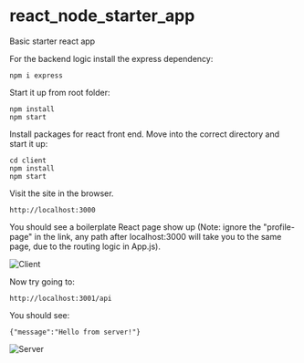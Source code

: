 # react_node_starter_app
Basic starter react app

For the backend logic install the express dependency:

    npm i express
    
Start it up from root folder:

    npm install
    npm start
    
Install packages for react front end. Move into the correct directory and start it up:

    cd client
    npm install
    npm start
    
Visit the site in the browser.

    http://localhost:3000
    
You should see a boilerplate React page show up (Note: ignore the "profile-page" in the link, any path after localhost:3000 will take you to the same page, due to the routing logic in App.js).

![Client](https://github.com/amnolan/react_node_starter_app/blob/main/screenshots/screenshot_client.png)

Now try going to:

    http://localhost:3001/api

You should see:

    
    {"message":"Hello from server!"}
    
![Server](https://github.com/amnolan/react_node_starter_app/blob/main/screenshots/screenshot_server.png)
